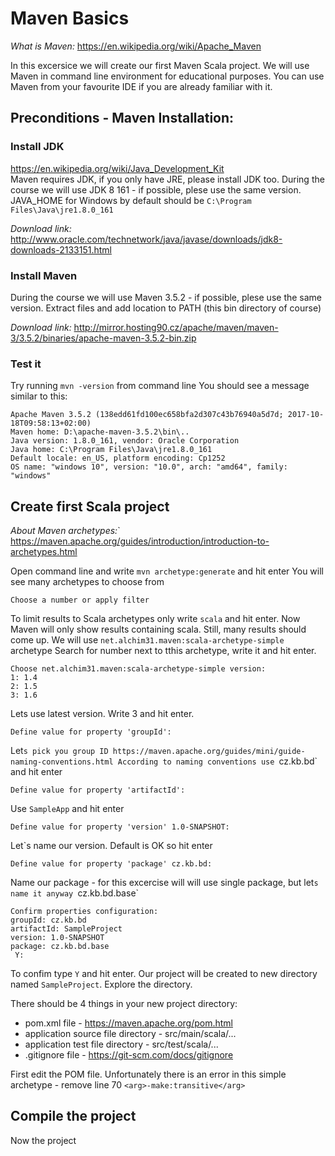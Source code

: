 # Maven Basics
_What is Maven:_ https://en.wikipedia.org/wiki/Apache_Maven<br/>

In this excersice we will create our first Maven Scala project.
We will use Maven in command line environment for educational purposes. You can use Maven from your favourite IDE if you are  already familiar with it.

## Preconditions - Maven Installation:

### Install JDK
https://en.wikipedia.org/wiki/Java_Development_Kit<br/>
Maven requires JDK, if you only have JRE, please install JDK too.
During the course we will use JDK 8 161 - if possible, plese use the same version.
JAVA_HOME for Windows by default should be `C:\Program Files\Java\jre1.8.0_161`<br />

_Download link:_ http://www.oracle.com/technetwork/java/javase/downloads/jdk8-downloads-2133151.html

### Install Maven
During the course we will use Maven 3.5.2 - if possible, plese use the same version.
Extract files and add location to PATH (this bin directory of course)<br />

_Download link:_ http://mirror.hosting90.cz/apache/maven/maven-3/3.5.2/binaries/apache-maven-3.5.2-bin.zip

### Test it
Try running `mvn -version` from command line
You should see a message similar to this:
```
Apache Maven 3.5.2 (138edd61fd100ec658bfa2d307c43b76940a5d7d; 2017-10-18T09:58:13+02:00)
Maven home: D:\apache-maven-3.5.2\bin\..
Java version: 1.8.0_161, vendor: Oracle Corporation
Java home: C:\Program Files\Java\jre1.8.0_161
Default locale: en_US, platform encoding: Cp1252
OS name: "windows 10", version: "10.0", arch: "amd64", family: "windows"
```


## Create first Scala project
_About Maven archetypes:_` https://maven.apache.org/guides/introduction/introduction-to-archetypes.html<br/>

Open command line and write `mvn archetype:generate` and hit enter
You will see many archetypes to choose from
```
Choose a number or apply filter
```
To limit results to Scala archetypes only write `scala` and hit enter. Now Maven will only show results containing scala.
Still, many results should come up. We will use `net.alchim31.maven:scala-archetype-simple` archetype
Search for number next to tthis archetype, write it and hit enter.
```
Choose net.alchim31.maven:scala-archetype-simple version:
1: 1.4
2: 1.5
3: 1.6
```
Lets use latest version. Write 3 and hit enter.
```
Define value for property 'groupId':
```
Let`s pick you group ID
https://maven.apache.org/guides/mini/guide-naming-conventions.html
According to naming conventions use `cz.kb.bd` and hit enter
```
Define value for property 'artifactId':
```
Use `SampleApp` and hit enter
```
Define value for property 'version' 1.0-SNAPSHOT:
```
Let`s name our version. Default is OK so hit enter
```
Define value for property 'package' cz.kb.bd:
```
Name our package - for this excercise will will use single package, but let`s name it anyway `cz.kb.bd.base`
```
Confirm properties configuration:
groupId: cz.kb.bd
artifactId: SampleProject
version: 1.0-SNAPSHOT
package: cz.kb.bd.base
 Y: 
 ```
 To confim type `Y` and hit enter. Our project will be created to new directory named `SampleProject`.
 Explore the directory.
 
 There should be 4 things in your new project directory:
   * pom.xml file - https://maven.apache.org/pom.html
   * application source file directory - src/main/scala/...
   * application test file directory - src/test/scala/...
   * .gitignore file - https://git-scm.com/docs/gitignore
 
 First edit the POM file. 
 Unfortunately there is an error in this simple archetype - remove line 70 `<arg>-make:transitive</arg>`
 
 
 
 ## Compile the project
 Now the project

